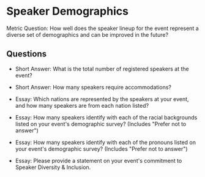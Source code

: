 # Speaker Demographics

Metric Question: How well does the speaker lineup for the event represent a diverse set of demographics and can be improved in the future?

## Questions

  * Short Answer: What is the total number of registered speakers at the event?
 
  * Short Answer: How many speakers require accommodations?
  
  * Essay: Which nations are represented by the speakers at your event, and how many speakers are from each nation listed?
    
  * Essay: How many speakers identify with each of the racial backgrounds listed on your event's demographic survey? (Includes "Prefer not to answer")
    
  * Essay: How many speakers identify with each of the pronouns listed on your event's demographic survey? (Includes "Prefer not to answer")
  
  * Essay: Please provide a statement on your event's commitment to Speaker Diversity & Inclusion.
